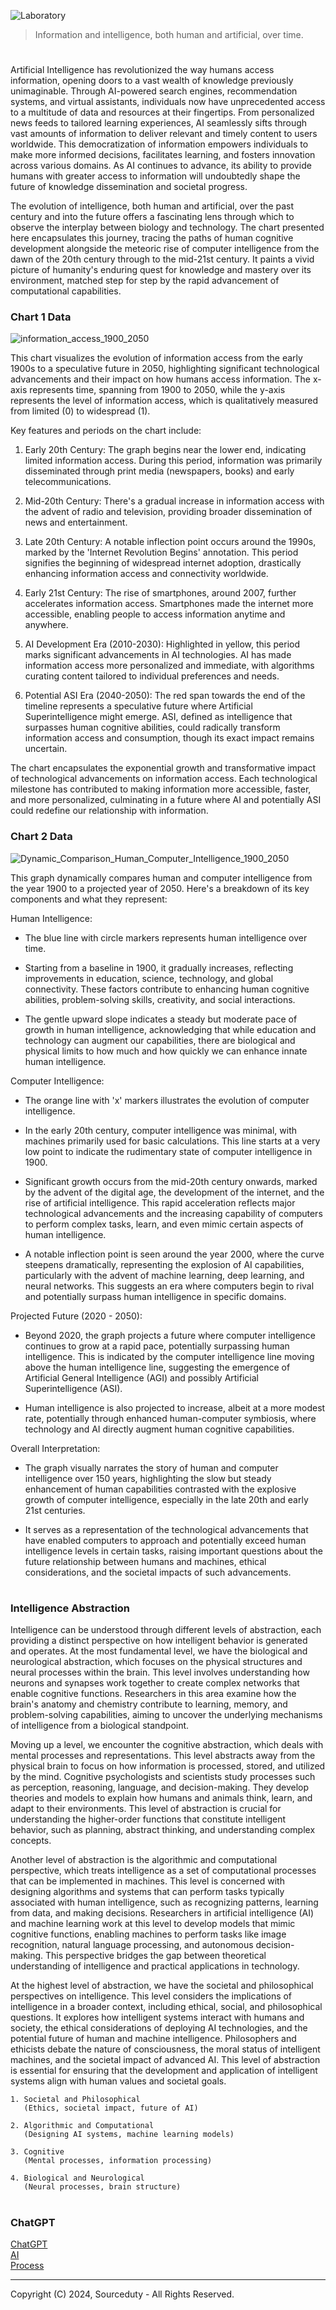 ![Laboratory](https://github.com/sourceduty/Intelligence_Information/assets/123030236/ad6f5c76-d92e-4757-8398-a750480c80be)

> Information and intelligence, both human and artificial, over time.

#

Artificial Intelligence has revolutionized the way humans access information, opening doors to a vast wealth of knowledge previously unimaginable. Through AI-powered search engines, recommendation systems, and virtual assistants, individuals now have unprecedented access to a multitude of data and resources at their fingertips. From personalized news feeds to tailored learning experiences, AI seamlessly sifts through vast amounts of information to deliver relevant and timely content to users worldwide. This democratization of information empowers individuals to make more informed decisions, facilitates learning, and fosters innovation across various domains. As AI continues to advance, its ability to provide humans with greater access to information will undoubtedly shape the future of knowledge dissemination and societal progress.

The evolution of intelligence, both human and artificial, over the past century and into the future offers a fascinating lens through which to observe the interplay between biology and technology. The chart presented here encapsulates this journey, tracing the paths of human cognitive development alongside the meteoric rise of computer intelligence from the dawn of the 20th century through to the mid-21st century. It paints a vivid picture of humanity's enduring quest for knowledge and mastery over its environment, matched step for step by the rapid advancement of computational capabilities.

### Chart 1 Data

![information_access_1900_2050](https://github.com/sourceduty/Intelligence_Information/assets/123030236/493319c5-8479-489f-9461-ed98be6ad47b)

This chart visualizes the evolution of information access from the early 1900s to a speculative future in 2050, highlighting significant technological advancements and their impact on how humans access information. The x-axis represents time, spanning from 1900 to 2050, while the y-axis represents the level of information access, which is qualitatively measured from limited (0) to widespread (1).

Key features and periods on the chart include:

1. Early 20th Century: The graph begins near the lower end, indicating limited information access. During this period, information was primarily disseminated through print media (newspapers, books) and early telecommunications.

2. Mid-20th Century: There's a gradual increase in information access with the advent of radio and television, providing broader dissemination of news and entertainment.

3. Late 20th Century: A notable inflection point occurs around the 1990s, marked by the 'Internet Revolution Begins' annotation. This period signifies the beginning of widespread internet adoption, drastically enhancing information access and connectivity worldwide.

4. Early 21st Century: The rise of smartphones, around 2007, further accelerates information access. Smartphones made the internet more accessible, enabling people to access information anytime and anywhere.

5. AI Development Era (2010-2030): Highlighted in yellow, this period marks significant advancements in AI technologies. AI has made information access more personalized and immediate, with algorithms curating content tailored to individual preferences and needs.

6. Potential ASI Era (2040-2050): The red span towards the end of the timeline represents a speculative future where Artificial Superintelligence might emerge. ASI, defined as intelligence that surpasses human cognitive abilities, could radically transform information access and consumption, though its exact impact remains uncertain.

The chart encapsulates the exponential growth and transformative impact of technological advancements on information access. Each technological milestone has contributed to making information more accessible, faster, and more personalized, culminating in a future where AI and potentially ASI could redefine our relationship with information.

### Chart 2 Data

![Dynamic_Comparison_Human_Computer_Intelligence_1900_2050](https://github.com/sourceduty/Intelligence_Information/assets/123030236/5de8eb92-5d09-48d0-9179-5e651d460b03)

This graph dynamically compares human and computer intelligence from the year 1900 to a projected year of 2050. Here's a breakdown of its key components and what they represent:

Human Intelligence:

- The blue line with circle markers represents human intelligence over time. 
- Starting from a baseline in 1900, it gradually increases, reflecting improvements in education, science, technology, and global connectivity. These factors contribute to enhancing human cognitive abilities, problem-solving skills, creativity, and social interactions.

- The gentle upward slope indicates a steady but moderate pace of growth in human intelligence, acknowledging that while education and technology can augment our capabilities, there are biological and physical limits to how much and how quickly we can enhance innate human intelligence.

Computer Intelligence:

- The orange line with 'x' markers illustrates the evolution of computer intelligence. 
- In the early 20th century, computer intelligence was minimal, with machines primarily used for basic calculations. This line starts at a very low point to indicate the rudimentary state of computer intelligence in 1900.

- Significant growth occurs from the mid-20th century onwards, marked by the advent of the digital age, the development of the internet, and the rise of artificial intelligence. This rapid acceleration reflects major technological advancements and the increasing capability of computers to perform complex tasks, learn, and even mimic certain aspects of human intelligence.

- A notable inflection point is seen around the year 2000, where the curve steepens dramatically, representing the explosion of AI capabilities, particularly with the advent of machine learning, deep learning, and neural networks. This suggests an era where computers begin to rival and potentially surpass human intelligence in specific domains.

Projected Future (2020 - 2050):

- Beyond 2020, the graph projects a future where computer intelligence continues to grow at a rapid pace, potentially surpassing human intelligence. This is indicated by the computer intelligence line moving above the human intelligence line, suggesting the emergence of Artificial General Intelligence (AGI) and possibly Artificial Superintelligence (ASI).

- Human intelligence is also projected to increase, albeit at a more modest rate, potentially through enhanced human-computer symbiosis, where technology and AI directly augment human cognitive capabilities.

Overall Interpretation:

- The graph visually narrates the story of human and computer intelligence over 150 years, highlighting the slow but steady enhancement of human capabilities contrasted with the explosive growth of computer intelligence, especially in the late 20th and early 21st centuries.

- It serves as a representation of the technological advancements that have enabled computers to approach and potentially exceed human intelligence levels in certain tasks, raising important questions about the future relationship between humans and machines, ethical considerations, and the societal impacts of such advancements.

#
### Intelligence Abstraction

Intelligence can be understood through different levels of abstraction, each providing a distinct perspective on how intelligent behavior is generated and operates. At the most fundamental level, we have the biological and neurological abstraction, which focuses on the physical structures and neural processes within the brain. This level involves understanding how neurons and synapses work together to create complex networks that enable cognitive functions. Researchers in this area examine how the brain's anatomy and chemistry contribute to learning, memory, and problem-solving capabilities, aiming to uncover the underlying mechanisms of intelligence from a biological standpoint.

Moving up a level, we encounter the cognitive abstraction, which deals with mental processes and representations. This level abstracts away from the physical brain to focus on how information is processed, stored, and utilized by the mind. Cognitive psychologists and scientists study processes such as perception, reasoning, language, and decision-making. They develop theories and models to explain how humans and animals think, learn, and adapt to their environments. This level of abstraction is crucial for understanding the higher-order functions that constitute intelligent behavior, such as planning, abstract thinking, and understanding complex concepts.

Another level of abstraction is the algorithmic and computational perspective, which treats intelligence as a set of computational processes that can be implemented in machines. This level is concerned with designing algorithms and systems that can perform tasks typically associated with human intelligence, such as recognizing patterns, learning from data, and making decisions. Researchers in artificial intelligence (AI) and machine learning work at this level to develop models that mimic cognitive functions, enabling machines to perform tasks like image recognition, natural language processing, and autonomous decision-making. This perspective bridges the gap between theoretical understanding of intelligence and practical applications in technology.

At the highest level of abstraction, we have the societal and philosophical perspectives on intelligence. This level considers the implications of intelligence in a broader context, including ethical, social, and philosophical questions. It explores how intelligent systems interact with humans and society, the ethical considerations of deploying AI technologies, and the potential future of human and machine intelligence. Philosophers and ethicists debate the nature of consciousness, the moral status of intelligent machines, and the societal impact of advanced AI. This level of abstraction is essential for ensuring that the development and application of intelligent systems align with human values and societal goals.

```
1. Societal and Philosophical
   (Ethics, societal impact, future of AI)

2. Algorithmic and Computational
   (Designing AI systems, machine learning models)

3. Cognitive
   (Mental processes, information processing)

4. Biological and Neurological
   (Neural processes, brain structure)
```

#
### ChatGPT

[ChatGPT](https://github.com/sourceduty/ChatGPT)
<br>
[AI](https://github.com/sourceduty/AI)
<br>
[Process](https://github.com/sourceduty/Process)

***
Copyright (C) 2024, Sourceduty - All Rights Reserved.
